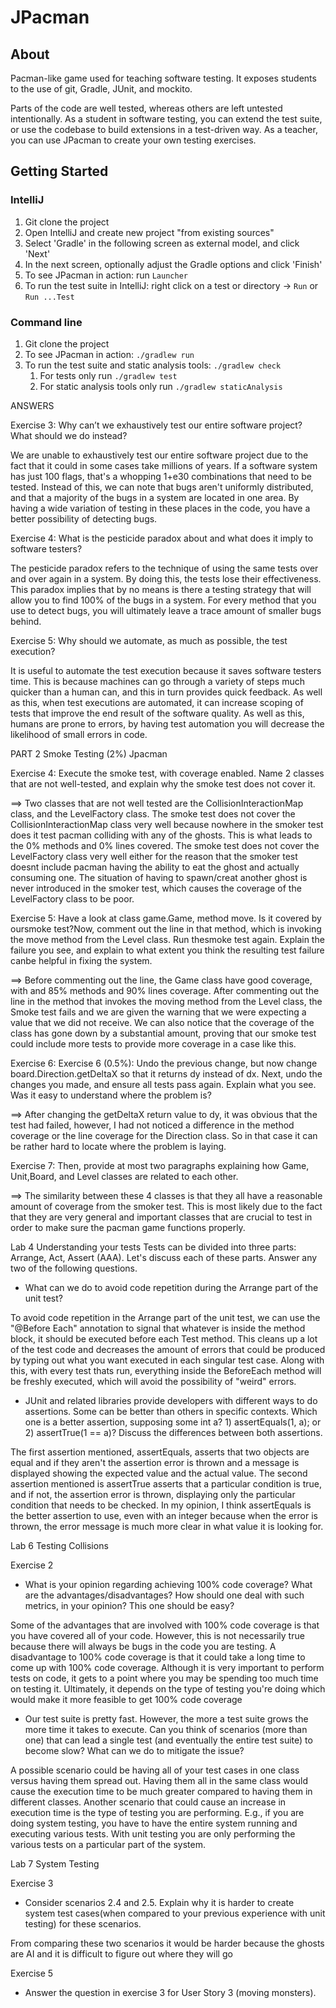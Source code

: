 # JPacman


## About

Pacman-like game used for teaching software testing.
It exposes students to the use of git, Gradle, JUnit, and mockito.

Parts of the code are well tested, whereas others are left untested intentionally. As a student in software testing, you can extend the test suite, or use the codebase to build extensions in a test-driven way. As a teacher, you can use JPacman to create your own testing exercises.

## Getting Started

### IntelliJ
1. Git clone the project
2. Open IntelliJ and create new project "from existing sources"
3. Select 'Gradle' in the following screen as external model, and click 'Next'
4. In the next screen, optionally adjust the Gradle options and click 'Finish'
5. To see JPacman in action: run `Launcher`
5. To run the test suite in IntelliJ: right click on a test or directory -> `Run` or `Run ...Test`

### Command line
1. Git clone the project
2. To see JPacman in action: `./gradlew run`
3. To run the test suite and static analysis tools: `./gradlew check`
    1. For tests only run `./gradlew test`
    2. For static analysis tools only run `./gradlew staticAnalysis`
	 
ANSWERS

Exercise 3: Why can’t we exhaustively test our entire software project? What should we do instead?

We are unable to exhaustively test our entire software project due to the fact that it could in some
cases take millions of years. If a software system has just 100 flags, that's a whopping 1+e30 
combinations that need to be tested. Instead of this, we can note that bugs aren't
uniformly distributed, and that a majority of the bugs in a system are located in one area.
By having a wide variation of testing in these places in the code, you have a better possibility
of detecting bugs.


Exercise 4: What is the pesticide paradox about and what does it imply to software testers?

The pesticide paradox refers to the technique of using the same tests over and over again in a
system. By doing this, the tests lose their effectiveness. This paradox implies that by no means 
is there a testing strategy that will allow you to find 100% of the bugs in a system. For every
method that you use to detect bugs, you will ultimately leave a trace amount of smaller bugs behind.


Exercise 5: Why should we automate, as much as possible, the test execution?

It is useful to automate the test execution because it saves software testers time.
This is because machines can go through a variety of steps much quicker than a human can, and 
this in turn provides quick feedback. As well as this, when test executions are automated, 
it can increase scoping of tests that improve the end result of the software quality. As well as this,
humans are prone to errors, by having test automation you will decrease the likelihood of small
errors in code.





PART 2 Smoke Testing (2%) Jpacman

Exercise 4:
Execute the smoke test, with coverage enabled. Name 2 classes that are not well-tested, and explain why the smoke test does not cover it.

==> Two classes that are not well tested are the CollisionInteractionMap class, and the LevelFactory class. 
The smoke test does not cover the CollisionInteractionMap class very well because nowhere in the smoker test does it test 
pacman colliding with any of the ghosts. This is what leads to the 0% methods and 0% lines covered.
The smoke test does not cover the LevelFactory class very well either for the reason that the smoker test doesnt include 
pacman having the ability to eat the ghost and actually consuming one. The situation of having to spawn/creat another ghost
is never introduced in the smoker test, which causes the coverage of the LevelFactory class to be poor.



Exercise 5:
Have a look at class game.Game, method move. Is it covered by oursmoke test?Now, comment out the line in that method, which is invoking the move method from the Level class. Run thesmoke test again. Explain the failure you see, and explain to what extent you think the resulting test failure canbe helpful in fixing the system.

==> Before commenting out the line, the Game class have good coverage, with and 85% methods and 90% lines coverage.
After commenting out the line in the method that invokes the moving method from the Level class,
the Smoke test fails and we are given the warning that we were expecting a value that we did not receive.
We can also notice that the coverage of the class has gone down by a substantial amount, proving that our smoke test could include more tests to provide more coverage in a case like this.


Exercise 6:
Exercise 6 (0.5%): Undo the previous change, but now change board.Direction.getDeltaX so that it returns dy instead of dx.
Next, undo the changes you made, and ensure all tests pass again. Explain what you see. Was it easy to understand where the problem is?

==> After changing the getDeltaX return value to dy, it was obvious that the test had failed, however, I had not noticed a difference
in the method coverage or the line coverage for the Direction class. So in that case it can be rather hard to locate where the problem is laying.


Exercise 7:
Then, provide at most two paragraphs explaining how Game, Unit,Board, and Level classes are related to each other.

==> The similarity between these 4 classes is that they all have a reasonable amount of coverage from the smoker test.
This is most likely due to the fact that they are very general and important classes that are crucial to test in order to make sure the pacman game functions properly.




Lab 4 Understanding your tests
Tests can be divided into three parts: Arrange, Act, Assert (AAA). Let's discuss each of these parts. Answer any two of the following questions.

-   What can we do to avoid code repetition during the Arrange part of the unit test? 

To avoid code repetition in the Arrange part of the unit test, we can use the "@Before Each" annotation to signal that whatever is
inside the method block, it should be executed before each Test method. This cleans up a lot of the test code and decreases the amount of errors that could be produced by 
typing out what you want executed in each singular test case. Along with this, with every test thats run, everything inside the BeforeEach method will be freshly executed, which
will avoid the possibility of "weird" errors.


- JUnit and related libraries provide developers with different ways to do assertions. Some can be better than others in specific contexts.
Which one is a better assertion, supposing some int a? 1) assertEquals(1, a); or 2) assertTrue(1 == a)? Discuss the differences between both assertions.

The first assertion mentioned, assertEquals, asserts that two objects are equal and if they aren't the assertion error is thrown and 
a message is displayed showing the expected value and the actual value. The second assertion mentioned is assertTrue asserts that a 
particular condition is true, and if not, the assertion error is thrown, displaying only the particular condition that needs to be checked.
In my opinion, I think assertEquals is the better assertion to use, even with an integer because when the error is thrown, the error message is much more clear in what value it is looking for.


Lab 6 Testing Collisions

Exercise 2

- What is your opinion regarding achieving 100% code coverage? What are the advantages/disadvantages? How should one deal with such metrics, in your opinion?
This one should be easy?

Some of the advantages that are involved with 100% code coverage is that you have covered all of your code. However, this is not necessarily true because there will always be bugs in the code you are testing. A disadvantage 
to 100% code coverage is that it could take a long time to come up with 100% code coverage. Although it is very important to perform tests on code, it gets to a point where you may be spending too much time on testing it.
Ultimately, it depends on the type of testing you're doing which would make it more feasible to get 100% code coverage

- Our test suite is pretty fast. However, the more a test suite grows the more time it takes to execute. Can you think of scenarios (more than one) that can lead a single test (and eventually the entire test suite) to become slow? What can we do to mitigate the issue?

A possible scenario could be having all of your test cases in one class versus having them spread out. Having them all in the same class would cause the execution time to be much greater compared to having them in different classes. 
Another scenario that could cause an increase in execution time is the type of testing you are performing. E.g., if you are doing system testing, you have to have the entire system running and executing various tests. With unit testing 
you are only performing the various tests on a particular part of the system.


Lab 7 System Testing

Exercise 3

- Consider scenarios 2.4 and 2.5. Explain why it is harder to create system test cases(when compared to your previous experience with unit testing) for these scenarios.

From comparing these two scenarios it would be harder because the ghosts are AI and it is difficult to figure out where they will go



Exercise 5

- Answer the question in exercise 3 for User Story 3 (moving monsters).

